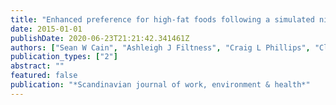 ```yaml
---
title: "Enhanced preference for high-fat foods following a simulated night shift"
date: 2015-01-01
publishDate: 2020-06-23T21:21:42.341461Z
authors: ["Sean W Cain", "Ashleigh J Filtness", "Craig L Phillips", "Clare Anderson"]
publication_types: ["2"]
abstract: ""
featured: false
publication: "*Scandinavian journal of work, environment & health*"
---
```


